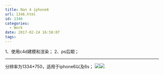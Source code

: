 ```yaml
---
title: Nan 4 iphone6
url: 1346.html
id: 1346
categories:
  - Work
date: 2017-02-24 16:50:07
tags:
---
```


1、使用c4d建模和渲染； 2、ps后期；

* * *

分辨率为1334*750，适用于iphone6以及6s； [![](http://www.psdpi.com/blog/wp-content/uploads/2017/02/nan-576x1024.png)](http://www.psdpi.com/blog/wp-content/uploads/2017/02/nan.png)[![](http://www.psdpi.com/blog/wp-content/uploads/2017/02/nan2-2.png)](http://www.psdpi.com/blog/wp-content/uploads/2017/02/nan2-2.png)
